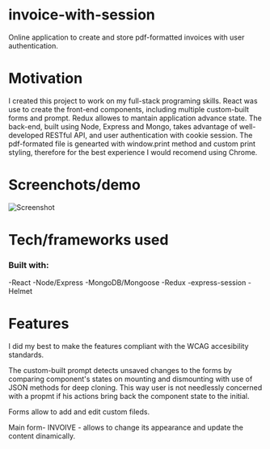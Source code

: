 # invoice-with-session

Online application to create and store pdf-formatted invoices with user authentication.

# Motivation

I created this project to work on my full-stack programing skills. React was use to create the front-end components, including multiple custom-built forms and prompt. Redux allowes to mantain application advance state. The back-end, built using Node, Express and Mongo, takes advantage of well-developed RESTful API, and user authentication with cookie session. The pdf-formated file is genearted with window.print method and custom print styling, therefore for the best experience I would recomend using Chrome. 

# Screenchots/demo

![Screenshot](https://k2project.github.io/portfolio/static/media/invoice.32d9cf4f.png)

# Tech/frameworks used

### Built with:
-React
-Node/Express
-MongoDB/Mongoose
-Redux
-express-session
-Helmet


# Features

I did my best to make the features compliant with the WCAG accesibility standards.

The custom-built prompt detects unsaved changes to the forms by comparing component's states on mounting and dismounting with use of JSON methods for deep cloning. This way user is not needlessly concerned with a propmt if his actions bring back the component state to the initial. 

Forms allow to add and edit custom fileds.

Main form- INVOIVE - allows to change its appearance and update the content dinamically. 
